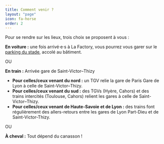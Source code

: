 ```yaml
---
title: Comment venir ?
layout: "page"
icon: fa-horse
order: 2
---
```


Pour se rendre sur les lieux, trois choix se proposent à vous :

**En voiture :** une fois arrivé·e·s à La Factory, vous pourrez vous garer sur le [parking du stade](), accolé au bâtiment.

OU

**En train :** Arrivée gare de Saint-Victor–Thizy

- **Pour celles/ceux venant du nord :** un TGV relie la gare de Paris Gare de Lyon à celle de Saint-Victor–Thizy.
- **Pour celles/ceux venant du sud :** des TGVs (Hyère, Cahors) et des trains intercités (Toulouse, Cahors) relient les gares à celle de Saint-Victor–Thizy.
- **Pour celles/ceux venant de Haute-Savoie et de Lyon :** des trains font régulièrement des allers-retours entre les gares de Lyon Part-Dieu et de Saint-Victor-Thizy.

OU

**À cheval :** Tout dépend du canasson !
